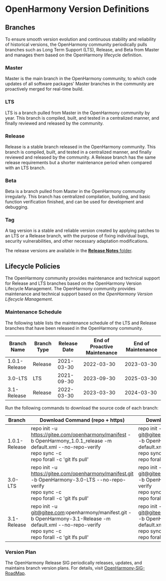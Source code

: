 # OpenHarmony Version Definitions

## Branches

To ensure smooth version evolution and continuous stability and reliability of historical versions, the OpenHarmony community periodically pulls branches such as Long Term Support (LTS), Release, and Beta from Master and manages them based on the OpenHarmony lifecycle definition.


### Master

Master is the main branch in the OpenHarmony community, to which code updates of all software packages' Master branches in the community are proactively merged for real-time build.

###  LTS

LTS is a branch pulled from Master in the OpenHarmony community by year. This branch is compiled, built, and tested in a centralized manner, and finally reviewed and released by the community.

### Release

Release is a stable branch released in the OpenHarmony community. This branch is compiled, built, and tested in a centralized manner, and finally reviewed and released by the community. A Release branch has the same release requirements but a shorter maintenance period when compared with an LTS branch.

### Beta

Beta is a branch pulled from Master in the OpenHarmony community irregularly. This branch has centralized compilation, building, and basic function verification finished, and can be used for development and debugging.

### Tag

A tag version is a stable and reliable version created by applying patches to an LTS or a Release branch, with the purpose of fixing individual bugs, security vulnerabilities, and other necessary adaptation modifications.

The release versions are available in the [**Release Notes** folder](../).

## Lifecycle Policies

The OpenHarmony community provides maintenance and technical support for Release and LTS branches based on the OpenHarmony Version Lifecycle Management. The OpenHarmony community provides maintenance and technical support based on the *OpenHarmony Version Lifecycle Management*.

### Maintenance Schedule

The following table lists the maintenance schedule of the LTS and Release branches that have been released in the OpenHarmony community.

| Branch Name       | Branch Type| Release Date | End of Proactive Maintenance| End of Maintenance |
| ------------- | -------- | --------- | ------------ | --------- |
| 1.0.1-Release | Release  | 2021-03-30| 2022-03-30   | 2023-03-30|
| 3.0-LTS       | LTS      | 2021-09-30| 2023-09-30   | 2025-03-30|
| 3.1-Release   | Release  | 2022-03-30| 2023-03-30   | 2024-03-30|

Run the following commands to download the source code of each branch:

| Branch         | Download Command (repo + https)                                    | Download Command (repo + ssh)                                       |
| ------------- | ------------------------------------------------------------ | ------------------------------------------------------------ |
| 1.0.1-Release | repo init -u https://gitee.com/openharmony/manifest -b OpenHarmony_1.0.1_release -m default.xml --no-repo-verify<br>repo sync -c<br>repo forall -c 'git lfs pull' | repo init -u git@gitee.com:openharmony/manifest.git -b OpenHarmony-3.1-Release -m default.xml --no-repo-verify<br>repo sync -c<br>repo forall -c 'git lfs pull' |
| 3.0-LTS       | repo init -u https://gitee.com/openharmony/manifest.git -b OpenHarmony-3.0-LTS --no-repo-verify<br>repo sync -c<br>repo forall -c 'git lfs pull' | repo init -u git@gitee.com:openharmony/manifest.git -b OpenHarmony-3.0-LTS --no-repo-verify<br>repo sync -c<br>repo forall -c 'git lfs pull' |
| 3.1-Release   | repo init -u git@gitee.com:openharmony/manifest.git -b OpenHarmony-3.1-Release -m default.xml --no-repo-verify<br>repo sync -c<br>repo forall -c 'git lfs pull' | repo init -u git@gitee.com:openharmony/manifest.git -b OpenHarmony-3.1-Release -m default.xml --no-repo-verify<br>repo sync -c<br>repo forall -c 'git lfs pull' |



### Version Plan

The OpenHarmony Release SIG periodically releases, updates, and maintains branch version plans. For details, visit [OpenHarmony-SIG-RoadMap](https://gitee.com/openharmony-sig/oh-inner-release-management/blob/master/OpenHarmony-SIG-RoadMap.md).
